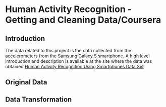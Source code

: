 # Human Activity Recognition - Getting and Cleaning Data/Coursera

## Introduction
The data related to this project is the data collected from the accelerometers from the Samsung Galaxy S smartphone. A high level introduction and description is available at the site where the data was obtained
[Human Activity Recognition Using Smartphones Data Set](http://archive.ics.uci.edu/ml/datasets/Human+Activity+Recognition+Using+Smartphones)


## Original Data



## Data Transformation


